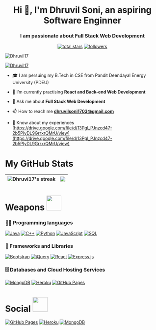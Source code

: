 <h1 align="center">Hi 👋, I'm Dhruvil Soni, an aspiring Software Enginner</h1>

<h3 align="center">I am passionate about Full Stack Web Development</h3>

<p align="center">
  <a href="https://github.com/Dhruvil17?tab=repositories&sort=stargazers">
    <img alt="total stars" title="Total stars on GitHub" src="https://custom-icon-badges.herokuapp.com/badge/dynamic/json?logo=star&color=55960c&labelColor=488207&label=Stars&style=for-the-badge&query=%24.stars&url=https://api.github-star-counter.workers.dev/user/Dhruvil17" target="_blank"/></a>
  <a href="https://github.com/mukulrajpoot262610?tab=followers" target="_blank">
    <img alt="followers" title="Follow me on Github" src="https://custom-icon-badges.herokuapp.com/github/followers/Dhruvil17?color=236ad3&labelColor=1155ba&style=for-the-badge&logo=person-add&label=Follow&logoColor=white"/></a>
</p>

<p align="left"> <img src="https://komarev.com/ghpvc/?username=Dhruvil17&label=Profile%20views&color=0e75b6&style=flat" alt="Dhruvil17" target="_blank"/> </p>

<p align="left"> <a href="https://github.com/ryo-ma/github-profile-trophy"><img src="https://github-profile-trophy.vercel.app/?username=Dhruvil17" alt="Dhruvil17" target="_blank"/></a> </p>

- 🎓 I am persuing my B.Tech in CSE from Pandit Deendayal Energy University (PDEU)

- 🌱 I’m currently practising **React and Back-end Web Development**

- 💬 Ask me about **Full Stack Web Development**

- 📫 How to reach me **dhruvilsoni1703@gmail.com**

- 📄 Know about my experiences [https://drive.google.com/file/d/13Pgl_PJnzcd47-2b5PIyDL9GrrxrQMrU/view](https://drive.google.com/file/d/13Pgl_PJnzcd47-2b5PIyDL9GrrxrQMrU/view)

<h1>My GitHub Stats</h1>

|<img align=center alt="Dhruvi17's streak" src="https://github-readme-stats.vercel.app/api?username=Dhruvil17&show_icons=true&count_private=true&include_all_commits=true"/>|<img src="https://github-readme-streak-stats.herokuapp.com/?&user=Dhruvil17&theme=dark"/>|
|---|---|

<h1>Weapons <img src="https://media.giphy.com/media/2yzGTewUsGil0LFCTv/giphy.gif" width="48" /></h1>

### 👨‍💻 Programming languages

<p> 
  <a href="https://github.com/search?q=user%3ADenverCoder1+language%3Ajava"><img alt="Java" src="https://img.shields.io/badge/TypeScript-007ACC.svg?logo=typescript&logoColor=white&style=for-the-badge"></a>
  <a href="https://github.com/search?q=user%3ADenverCoder1+language%3Acpp"><img alt="C++" src="https://custom-icon-badges.herokuapp.com/badge/C++-9C033A.svg?logo=cpp2&logoColor=white&style=for-the-badge"></a>  
  <a href="https://github.com/search?q=user%3ADenverCoder1+language%3Apython"><img alt="Python" src="https://img.shields.io/badge/Python-14354C.svg?logo=python&logoColor=white&style=for-the-badge"></a>
  <a href="https://github.com/search?q=user%3ADenverCoder1+language%3Ajavascript"><img alt="JavaScript" src="https://img.shields.io/badge/JavaScript-F7DF1E.svg?logo=javascript&logoColor=black&style=for-the-badge"></a>
  <a href="https://github.com/search?q=user%3ADenverCoder1+language%3Asql"><img alt="SQL" src="https://custom-icon-badges.herokuapp.com/badge/SQL-025E8C.svg?logo=database&logoColor=white&style=for-the-badge"></a>
</p>

### 🧰 Frameworks and Libraries

<p>  
  <a href="#"><img alt="Bootstrap" src="https://img.shields.io/badge/Bootstrap-7952B3.svg?style=for-the-badge&logo=bootstrap&logoColor=white"></a>
  <a href="#"><img alt="jQuery" src="https://img.shields.io/badge/jQuery-7952B3.svg?style=for-the-badge&logo=bootstrap&logoColor=white"></a>
  <a href="#"><img alt="React" src="https://img.shields.io/badge/React-20232a.svg?style=for-the-badge&logo=react&logoColor=%2361DAFB"></a>
  <a href="#"><img alt="Express.js" src="https://img.shields.io/badge/Express.js-404d59.svg?style=for-the-badge&logo=express&logoColor=white"></a>
</p>

### 🗄️ Databases and Cloud Hosting Services

<p>
    <a href="#"><img alt="MongoDB" src ="https://img.shields.io/badge/MongoDB-4ea94b.svg?logo=mongodb&logoColor=white&style=for-the-badge"></a>
    <a href="#"><img alt="Heroku" src="https://img.shields.io/badge/Heroku-430098.svg?logo=heroku&logoColor=white&style=for-the-badge"></a>
    <a href="#"><img alt="GitHub Pages" src="https://img.shields.io/badge/GitHub%20Pages-327FC7.svg?logo=github&logoColor=white&style=for-the-badge"></a>
</p>

<h1>Social <img src="https://media.giphy.com/media/YCVBc32RFdqKpkiIMF/gip2hy.gif" width="48" /></h1>

   <a href="mailto:dhruvilsoni1703@gmail.com" target="_blank"><img alt="GitHub Pages" src="https://img.shields.io/badge/Gmail-D14836?style=for-the-badge&logo=gmail&logoColor=white"></a>
   <a href="https://www.linkedin.com/in/dhruvil-soni/" target="_blank"><img alt="Heroku" src="https://img.shields.io/badge/linkedin-%230077B5.svg?style=for-the-badge&logo=linkedin&logoColor=white"></a>
   <a href="https://twitter.com/DhruvilSoni1703" target="_blank"><img alt="MongoDB" src ="https://img.shields.io/badge/twitter-%231DA1F2.svg?style=for-the-badge&logo=Twitter&logoColor=white"></a>
